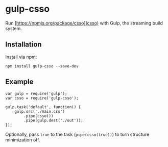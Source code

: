 # gulp-csso

Run [https://npmjs.org/package/csso](csso) with Gulp, the streaming build system.

## Installation

Install via npm:

```
npm install gulp-csso --save-dev
```

## Example

```
var gulp = require('gulp');
var csso = require('gulp-csso');

gulp.task('default', function() {
    gulp.src('./main.css')
        .pipe(csso())
        .pipe(gulp.dest('./out'));
});
```

Optionally, pass `true` to the task (`pipe(csso(true))`) to turn structure minimization off.
